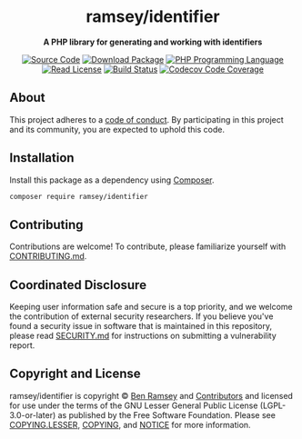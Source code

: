 <h1 align="center">ramsey/identifier</h1>

<p align="center">
    <strong>A PHP library for generating and working with identifiers</strong>
</p>

<p align="center">
    <a href="https://github.com/ramsey/identifier"><img src="https://img.shields.io/badge/source-ramsey/identifier-blue.svg?style=flat-square" alt="Source Code"></a>
    <a href="https://packagist.org/packages/ramsey/identifier"><img src="https://img.shields.io/packagist/v/ramsey/identifier.svg?style=flat-square&label=release" alt="Download Package"></a>
    <a href="https://php.net"><img src="https://img.shields.io/packagist/php-v/ramsey/identifier.svg?style=flat-square&colorB=%238892BF" alt="PHP Programming Language"></a>
    <a href="https://github.com/ramsey/identifier/blob/main/COPYING.LESSER"><img src="https://img.shields.io/packagist/l/ramsey/identifier.svg?style=flat-square&colorB=darkcyan" alt="Read License"></a>
    <a href="https://github.com/ramsey/identifier/actions/workflows/continuous-integration.yml"><img src="https://img.shields.io/github/actions/workflow/status/ramsey/identifier/continuous-integration.yml?branch=main&style=flat-square&logo=github" alt="Build Status"></a>
    <a href="https://codecov.io/gh/ramsey/identifier"><img src="https://img.shields.io/codecov/c/gh/ramsey/identifier?label=codecov&logo=codecov&style=flat-square" alt="Codecov Code Coverage"></a>
</p>

## About

This project adheres to a [code of conduct](CODE_OF_CONDUCT.md). By participating in this project and its community, you
are expected to uphold this code.

## Installation

Install this package as a dependency using [Composer](https://getcomposer.org).

``` bash
composer require ramsey/identifier
```

<!--
## Usage

Provide a brief description or short example of how to use this library.
If you need to provide more detailed examples, use the `docs/` directory
and provide a link here to the documentation.

``` php
use Ramsey\Identifier\Example;

$example = new Example();
echo $example->greet('fellow human');
```
-->

## Contributing

Contributions are welcome! To contribute, please familiarize yourself with [CONTRIBUTING.md](CONTRIBUTING.md).

## Coordinated Disclosure

Keeping user information safe and secure is a top priority, and we welcome the contribution of external security
researchers. If you believe you've found a security issue in software that is maintained in this repository, please read
[SECURITY.md](SECURITY.md) for instructions on submitting a vulnerability report.

## Copyright and License

ramsey/identifier is copyright © [Ben Ramsey](https://ramsey.dev) and [Contributors](https://github.com/ramsey/identifier/graphs/contributors)
and licensed for use under the terms of the GNU Lesser General Public License (LGPL-3.0-or-later) as published by the
Free Software Foundation. Please see [COPYING.LESSER](COPYING.LESSER), [COPYING](COPYING), and [NOTICE](NOTICE) for more
information.
